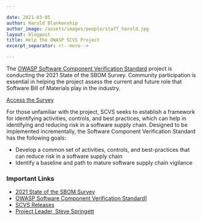 ```yaml
---

date: 2021-03-05
author: Harold Blankenship
author_image: /assets/images/people/staff_harold.jpg
layout: blogpost
title: Help the OWASP SCVS Project
excerpt_separator: <!--more-->

---
```


The [OWASP Software Component Verification Standard](/scvs) project is conducting the 2021 State of the SBOM Survey. 
Community participation is essential in helping the project assess the current and future role that Software Bill of Materials play in the industry.

[Access the Survey](https://docs.google.com/forms/d/e/1FAIpQLSdCaJsi6IpuCVOXBHFdIeZjEsXsBy4H6Si0fQrIasl0-SVcsA/viewform?usp=sf_link)

For those unfamiliar with the project, SCVS seeks to establish a framework for identifying activities, controls, and best practices, which can help in identifying and reducing risk in a software supply chain.
Designed to be implemented incrementally, the Software Component Verification Standard has the following goals:

- Develop a common set of activities, controls, and best-practices that can reduce risk in a software supply chain
- Identify a baseline and path to mature software supply chain vigilance

<!--more-->
### Important Links
- [2021 State of the SBOM Survey](https://docs.google.com/forms/d/e/1FAIpQLSdCaJsi6IpuCVOXBHFdIeZjEsXsBy4H6Si0fQrIasl0-SVcsA/viewform?usp=sf_link)
- [OWASP Software Component Verification Standard](/scvs)]
- [SCVS Releases](https://github.com/OWASP/Software-Component-Verification-Standard/releases)
- [Project Leader, Steve Springett](mailto:steve.springett@owasp.org)
